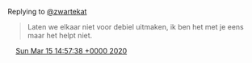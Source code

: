 Replying to [@zwartekat](https://twitter.com/zwartekat/status/1239161921208754176)

> Laten we elkaar niet voor debiel uitmaken, ik ben het met je eens maar het helpt niet\.

<img src="../../media/tweet.ico" width="12" /> [Sun Mar 15 14:57:38 +0000 2020](https://twitter.com/DromerDenker/status/1239204112656367617)